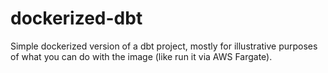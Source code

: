 # dockerized-dbt
Simple dockerized version of a dbt project, mostly for illustrative purposes of what you can do with the image (like run it via AWS Fargate).
